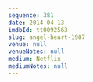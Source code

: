 ```yaml
---
sequence: 381
date: 2014-04-13
imdbId: tt0092563
slug: angel-heart-1987
venue: null
venueNotes: null
medium: Netflix
mediumNotes: null
---
```

